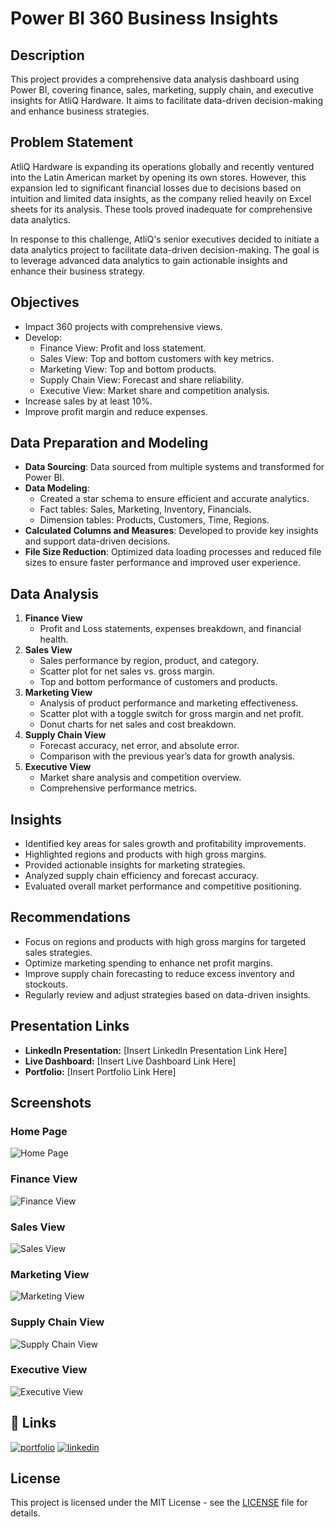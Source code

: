# Power BI 360 Business Insights

## Description
This project provides a comprehensive data analysis dashboard using Power BI, covering finance, sales, marketing, supply chain, and executive insights for AtliQ Hardware. It aims to facilitate data-driven decision-making and enhance business strategies.

## Problem Statement
AtliQ Hardware is expanding its operations globally and recently ventured into the Latin American market by opening its own stores. However, this expansion led to significant financial losses due to decisions based on intuition and limited data insights, as the company relied heavily on Excel sheets for its analysis. These tools proved inadequate for comprehensive data analytics.

In response to this challenge, AtliQ's senior executives decided to initiate a data analytics project to facilitate data-driven decision-making. The goal is to leverage advanced data analytics to gain actionable insights and enhance their business strategy.

## Objectives
- Impact 360 projects with comprehensive views.
- Develop:
  - Finance View: Profit and loss statement.
  - Sales View: Top and bottom customers with key metrics.
  - Marketing View: Top and bottom products.
  - Supply Chain View: Forecast and share reliability.
  - Executive View: Market share and competition analysis.
- Increase sales by at least 10%.
- Improve profit margin and reduce expenses.

## Data Preparation and Modeling
- **Data Sourcing**: Data sourced from multiple systems and transformed for Power BI.
- **Data Modeling**:
  - Created a star schema to ensure efficient and accurate analytics.
  - Fact tables: Sales, Marketing, Inventory, Financials.
  - Dimension tables: Products, Customers, Time, Regions.
- **Calculated Columns and Measures**: Developed to provide key insights and support data-driven decisions.
- **File Size Reduction**: Optimized data loading processes and reduced file sizes to ensure faster performance and improved user experience.

## Data Analysis
1. **Finance View**
   - Profit and Loss statements, expenses breakdown, and financial health.
2. **Sales View**
   - Sales performance by region, product, and category.
   - Scatter plot for net sales vs. gross margin.
   - Top and bottom performance of customers and products.
3. **Marketing View**
   - Analysis of product performance and marketing effectiveness.
   - Scatter plot with a toggle switch for gross margin and net profit.
   - Donut charts for net sales and cost breakdown.
4. **Supply Chain View**
   - Forecast accuracy, net error, and absolute error.
   - Comparison with the previous year’s data for growth analysis.
5. **Executive View**
   - Market share analysis and competition overview.
   - Comprehensive performance metrics.

## Insights
- Identified key areas for sales growth and profitability improvements.
- Highlighted regions and products with high gross margins.
- Provided actionable insights for marketing strategies.
- Analyzed supply chain efficiency and forecast accuracy.
- Evaluated overall market performance and competitive positioning.

## Recommendations
- Focus on regions and products with high gross margins for targeted sales strategies.
- Optimize marketing spending to enhance net profit margins.
- Improve supply chain forecasting to reduce excess inventory and stockouts.
- Regularly review and adjust strategies based on data-driven insights.

## Presentation Links
- **LinkedIn Presentation:** [Insert LinkedIn Presentation Link Here]
- **Live Dashboard:** [Insert Live Dashboard Link Here]
- **Portfolio:** [Insert Portfolio Link Here]

## Screenshots
### Home Page
![Home Page](images/homepage-screenshot.png)
### Finance View
![Finance View](images/finance-view-screenshot.png)
### Sales View
![Sales View](images/sales-view-screenshot.png)
### Marketing View
![Marketing View](images/marketing-view-screenshot.png)
### Supply Chain View
![Supply Chain View](images/supply-chain-view-screenshot.png)
### Executive View
![Executive View](images/executive-view-screenshot.png)

## 🔗 Links
[![portfolio](https://img.shields.io/badge/my_portfolio-000?style=for-the-badge&logo=ko-fi&logoColor=white)](https://katherineoelsner.com/)
[![linkedin](https://img.shields.io/badge/linkedin-0A66C2?style=for-the-badge&logo=linkedin&logoColor=white)](https://www.linkedin.com/in/madiha-shaik-24871a204)

## License
This project is licensed under the MIT License - see the [LICENSE](LICENSE) file for details.

